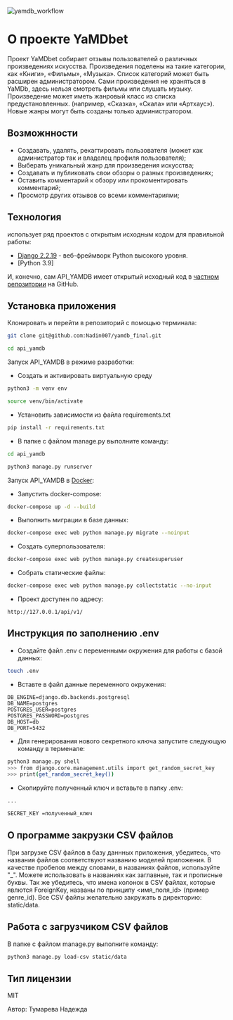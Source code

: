 ![yamdb_workflow](https://github.com/Nadin007/yamdb_final/actions/workflows/yamdb_workflow.yml/badge.svg)

# О проекте YaMDbet

Проект YaMDbet собирает отзывы пользователей о различных произведениях искусства.
Произведения поделены на такие категории, как «Книги», «Фильмы», «Музыка».
Список категорий может быть расширен администратором.
Сами произведения не храняться в YaMDb, здесь нельзя смотреть фильмы или слушать музыку.
Произведение может иметь жанровый класс из списка предустановленных.
(например, «Сказка», «Скала» или «Артхаус»). Новые жанры могут быть созданы только администратором.

## Возможнности

- Создавать, удалять, рекагтировать пользователя (может как администратор так и владелец профиля пользователя);
- Выберать уникальный жанр для произведения искусства;
- Создавать и публиковать свои обзоры о разных произведениях;
- Оставить комментарий к обзору или прокоментировать комментарий;
- Просмотр других отзывов со всеми комментариями;

## Технология

использует ряд проектов с открытым исходным кодом для правильной работы:

- [Django 2.2.19] - веб-фреймворк Python высокого уровня.
- [Python 3.9]

И, конечно, сам API_YAMDB имеет открытый исходный код в [частном репозитории][Nadin007/yamdb_final]
на GitHub.

## Установка приложения

Клонировать и перейти в репозиторий с помощью терминала:

```sh
git clone git@github.com:Nadin007/yamdb_final.git
```

```sh
cd api_yamdb
```

Запуск API_YAMDB в режиме разработки:
- Создать и активировать виртуальную среду

```sh
python3 -m venv env

```
```sh
source venv/bin/activate

```
- Установить зависимости из файла requirements.txt

```sh
pip install -r requirements.txt
```
- В папке с файлом manage.py выполните команду:

```sh
cd api_yamdb
```

```sh
python3 manage.py runserver
````

Запуск API_YAMDB в [Docker]:
- Запустить docker-compose:

```sh
docker-compose up -d --build
```
- Выполнить миграции в базе данных:

```sh
docker-compose exec web python manage.py migrate --noinput
```
- Создать суперпользователя:

```sh
docker-compose exec web python manage.py createsuperuser
```
- Собрать статические файлы:

```sh
docker-compose exec web python manage.py collectstatic --no-input
```
- Проект доступен по адресу:

`http://127.0.0.1/api/v1/`

## Инструкция по заполнению .env

- Создайте файл .env с переменными окружения для работы с базой данных:

```sh
touch .env
```
- Вставте в файл данные переменного окружения:

```
DB_ENGINE=django.db.backends.postgresql
DB_NAME=postgres
POSTGRES_USER=postgres
POSTGRES_PASSWORD=postgres
DB_HOST=db
DB_PORT=5432
```

-  Для генерирования нового секретного ключа запустите следующую команду в терменале:

```sh
python3 manage.py shell
>>> from django.core.management.utils import get_random_secret_key
>>> print(get_random_secret_key())
```

- Скопируйте полученный ключ и вставьте в папку .env:

```sh
...

SECRET_KEY =полученный_ключ
```

## О программе закрузки CSV файлов

При загрузке CSV файлов в базу даннных приложения, убедитесь, что названия файлов
соответствуют названию моделей приложения. В качестве пробелов между словами, в
названиях файлов, используйте "_". Можете использовать в названиях как заглавные,
так и прописные буквы. Так же убедитесь, что имена колонок в CSV файлах, которые
явлются ForeignKey, названы по принципу <имя_поля_id> (пример genre_id).
Все CSV файлы желательно закружать в директорию: static/data.

## Работа с загрузчиком CSV файлов

В папке с файлом manage.py выполните команду:

```sh
python3 manage.py load-csv static/data

```

## Тип лицензии

MIT


   [Django 2.2.19]: <https://www.djangoproject.com/download/>
   [Python 3.7]: <https://www.python.org/downloads/release/python-390/>
   [Docker]: <https://docs.docker.com/get-docker/>
   [Nadin007/yamdb_final]: https://github.com/Nadin007/yamdb_final
   

Автор:
Тумарева Надежда